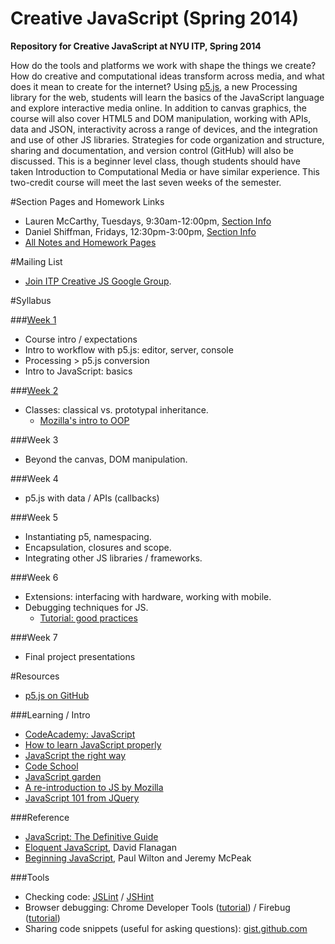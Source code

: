 Creative JavaScript (Spring 2014)
=================================

**Repository for Creative JavaScript at NYU ITP, Spring 2014**

How do the tools and platforms we work with shape the things we create? How do creative and computational ideas transform across media, and what does it mean to create for the internet? Using [p5.js](https://github.com/lmccart/p5.js), a new Processing library for the web, students will learn the basics of the JavaScript language and explore interactive media online. In addition to canvas graphics, the course will also cover HTML5 and DOM manipulation, working with APIs, data and JSON, interactivity across a range of devices, and the integration and use of other JS libraries. Strategies for code organization and structure, sharing and documentation, and version control (GitHub) will also be discussed. This is a beginner level class, though students should have taken Introduction to Computational Media or have similar experience. This two-credit course will meet the last seven weeks of the semester.

#Section Pages and Homework Links
- Lauren McCarthy, Tuesdays, 9:30am-12:00pm, [Section Info](https://github.com/lmccart/itp-creative-js/blob/master/McCarthy-Tues-2014.md)
- Daniel Shiffman, Fridays, 12:30pm-3:00pm, [Section Info](https://github.com/lmccart/itp-creative-js/blob/master/Shiffman-Fri-2014.md)
- [All Notes and Homework Pages](https://github.com/lmccart/itp-creative-js/wiki)

#Mailing List
* [Join ITP Creative JS Google Group](https://groups.google.com/a/nyu.edu/forum/?hl=en#!forum/itp-creative-js-group).

#Syllabus

###[Week 1](https://github.com/lmccart/itp-creative-js/wiki/Week-1)
* Course intro / expectations
* Intro to workflow with p5.js: editor, server, console
* Processing > p5.js conversion
* Intro to JavaScript: basics

###[Week 2](https://github.com/lmccart/itp-creative-js/wiki/Week-2)
* Classes: classical vs. prototypal inheritance.
    * [Mozilla's intro to OOP](https://developer.mozilla.org/en-US/docs/Web/JavaScript/Introduction_to_Object-Oriented_JavaScript) 

###Week 3
* Beyond the canvas, DOM manipulation.

###Week 4
* p5.js with data / APIs (callbacks)

###Week 5
* Instantiating p5, namespacing.
* Encapsulation, closures and scope.
* Integrating other JS libraries / frameworks.

###Week 6
* Extensions: interfacing with hardware, working with mobile.
* Debugging techniques for JS.
    * [Tutorial: good practices](https://github.com/risd-creative-programming/s14-creative-programming-projects/blob/master/coding-best-practices.md) 

###Week 7
* Final project presentations


#Resources

* [p5.js on GitHub](https://github.com/lmccart/p5.js)

###Learning / Intro
* [CodeAcademy: JavaScript](http://www.codecademy.com/tracks/javascript)
* [How to learn JavaScript properly](http://javascriptissexy.com/how-to-learn-javascript-properly/)
* [JavaScript the right way](http://www.jstherightway.org/)
* [Code School](https://www.codeschool.com/paths/javascript)
* [JavaScript garden](http://bonsaiden.github.io/JavaScript-Garden/)
* [A re-introduction to JS by Mozilla](https://developer.mozilla.org/en-US/docs/Web/JavaScript/A_re-introduction_to_JavaScript)
* [JavaScript 101 from JQuery](https://learn.jquery.com/javascript-101/)

###Reference
* [JavaScript: The Definitive Guide](http://shop.oreilly.com/product/9780596000486.do)
* [Eloquent JavaScript](http://eloquentjavascript.net/contents.html), David Flanagan
* [Beginning JavaScript](http://www.amazon.com/Beginning-JavaScript-Paul-Wilton/dp/0470525932), Paul Wilton and Jeremy McPeak

###Tools
* Checking code: [JSLint](http://www.jslint.com/) / [JSHint](http://www.jshint.com)
* Browser debugging: Chrome Developer Tools ([tutorial](https://developer.chrome.com/extensions/tut_debugging)) / Firebug ([tutorial](http://www.developerfusion.com/article/139949/debugging-javascript-with-firebug/))
* Sharing code snippets (useful for asking questions): [gist.github.com](http://gist.github.com)

